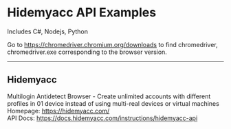 # Hidemyacc API Examples
Includes C#, Nodejs, Python

Go to https://chromedriver.chromium.org/downloads to find chromedriver, chromedriver.exe corresponding to the browser version.

---
## Hidemyacc
Multilogin Antidetect Browser - Create unlimited accounts with different profiles in 01 device instead of using multi-real devices or virtual machines<br />
Homepage: https://hidemyacc.com/<br />
API Docs: https://docs.hidemyacc.com/instructions/hidemyacc-api<br />
